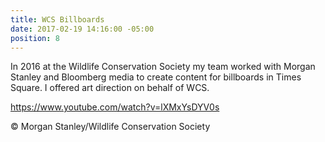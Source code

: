 ```yaml
---
title: WCS Billboards
date: 2017-02-19 14:16:00 -05:00
position: 8
---
```


In 2016 at the Wildlife Conservation Society my team worked with Morgan Stanley and Bloomberg media to create content for billboards in Times Square. I offered art direction on behalf of WCS.

https://www.youtube.com/watch?v=lXMxYsDYV0s

© Morgan Stanley/Wildlife Conservation Society